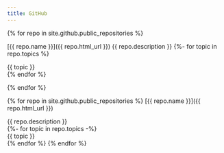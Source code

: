 ```yaml
---
title: GitHub
---
```


{% for repo in site.github.public_repositories %}
<p>
[{{ repo.name }}]({{ repo.html_url }})  
{{ repo.description }}  
{%- for topic in repo.topics %}
<div class="topic-style">{{ topic }}</div>{% endfor %}
</p>
{% endfor %}

{% for repo in site.github.public_repositories %}
[{{ repo.name }}]({{ repo.html_url }})  
<div class="description-style">{{ repo.description }}</div>
{%- for topic in repo.topics -%}
<div class="topic-style">{{ topic }}</div>{% endfor %}
{% endfor %}
